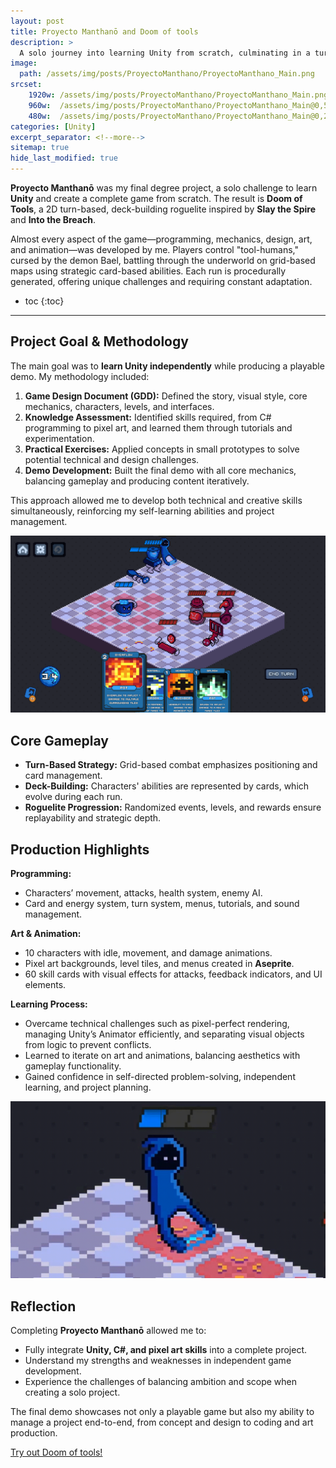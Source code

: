 ```yaml
---
layout: post
title: Proyecto Manthanō and Doom of tools
description: >
  A solo journey into learning Unity from scratch, culminating in a turn-based, deck-building roguelite.
image: 
  path: /assets/img/posts/ProyectoManthano/ProyectoManthano_Main.png
srcset:
    1920w: /assets/img/posts/ProyectoManthano/ProyectoManthano_Main.png
    960w:  /assets/img/posts/ProyectoManthano/ProyectoManthano_Main@0,5x.png
    480w:  /assets/img/posts/ProyectoManthano/ProyectoManthano_Main@0,25x.png
categories: [Unity]
excerpt_separator: <!--more-->
sitemap: true
hide_last_modified: true
---
```


**Proyecto Manthanō** was my final degree project, a solo challenge to learn **Unity** and create a complete game from scratch. The result is **Doom of Tools**, a 2D turn-based, deck-building roguelite inspired by **Slay the Spire** and **Into the Breach**.  

Almost every aspect of the game—programming, mechanics, design, art, and animation—was developed by me. Players control "tool-humans," cursed by the demon Bael, battling through the underworld on grid-based maps using strategic card-based abilities. Each run is procedurally generated, offering unique challenges and requiring constant adaptation. 

<!--more-->

* toc
{:toc}

---

## Project Goal & Methodology

The main goal was to **learn Unity independently** while producing a playable demo. My methodology included:  

1. **Game Design Document (GDD):** Defined the story, visual style, core mechanics, characters, levels, and interfaces.  
2. **Knowledge Assessment:** Identified skills required, from C# programming to pixel art, and learned them through tutorials and experimentation.  
3. **Practical Exercises:** Applied concepts in small prototypes to solve potential technical and design challenges.  
4. **Demo Development:** Built the final demo with all core mechanics, balancing gameplay and producing content iteratively.  

This approach allowed me to develop both technical and creative skills simultaneously, reinforcing my self-learning abilities and project management.

![Image of gameplay](/assets/img/posts/ProyectoManthano/ProyectoManthano_Gameplay00.png)

## Core Gameplay

- **Turn-Based Strategy:** Grid-based combat emphasizes positioning and card management.  
- **Deck-Building:** Characters' abilities are represented by cards, which evolve during each run.  
- **Roguelite Progression:** Randomized events, levels, and rewards ensure replayability and strategic depth.  

## Production Highlights

**Programming:**  
- Characters’ movement, attacks, health system, enemy AI.  
- Card and energy system, turn system, menus, tutorials, and sound management.  

**Art & Animation:**  
- 10 characters with idle, movement, and damage animations.  
- Pixel art backgrounds, level tiles, and menus created in **Aseprite**.  
- 60 skill cards with visual effects for attacks, feedback indicators, and UI elements.  

**Learning Process:**  
- Overcame technical challenges such as pixel-perfect rendering, managing Unity’s Animator efficiently, and separating visual objects from logic to prevent conflicts.  
- Learned to iterate on art and animations, balancing aesthetics with gameplay functionality.  
- Gained confidence in self-directed problem-solving, independent learning, and project planning.  
 

![Image of gameplay](/assets/img/posts/ProyectoManthano/ProyectoManthano_Gameplay01.gif)

## Reflection

Completing **Proyecto Manthanō** allowed me to:  
- Fully integrate **Unity, C#, and pixel art skills** into a complete project.  
- Understand my strengths and weaknesses in independent game development.  
- Experience the challenges of balancing ambition and scope when creating a solo project.  

The final demo showcases not only a playable game but also my ability to manage a project end-to-end, from concept and design to coding and art production.  

[Try out Doom of tools!](https://legno9.itch.io/doom-of-tools)
